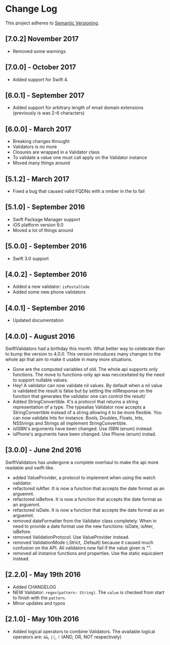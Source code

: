 # Change Log
This project adheres to [Semantic Versioning](http://semver.org/).

## [7.0.2] November 2017
- Removed some warnings

## [7.0.0] - October 2017
- Added support for Swift 4.

## [6.0.1] - September 2017

- Added support for arbitrary length of email domain extensions (previously is was 2-6 characters)

## [6.0.0] - March 2017

- Breaking changes throught
- Validators is no more
- Closures are wrapped in a Validator class
- To validate a value one must call apply on the Validator instance
- Moved many things around

## [5.1.2] - March 2017

- Fixed a bug that caused valid FQDNs with a nmber in the to fail

## [5.1.0] - September 2016

- Swift Package Manager support
- iOS platform version 9.0
- Moved a lot of things around

## [5.0.0] - September 2016

- Swift 3.0 support

## [4.0.2] - September 2016

- Added a new validator: `isPostalCode`
- Added some new phone validators

## [4.0.1] - September 2016

- Updated documentation

## [4.0.0] - August 2016

SwiftValidators had a birthday this month. What better way to celebrate than to bump the version to 4.0.0. 
This version intruduces many changes to the whole api that aim to make it usable in many more situations.

- Gone are the computed variables of old. The whole api supports only functions. The move to functions-only api was neccesitated by the need to support nullable values.
- Hey! A validator can now validate nil values. By default when a nil value is validated the result is false but by setting the nilResponse on the function that generates the validator one can control the result/
- Added StringConvertible. It's a protocol that returns a string representation of a type. The typealias Validator now accepts a StringConvertible instead of a string allowing it to be more flexible. You can now validate Ints for instance. Bools, Doubles, Floats, Ints, NSStrings and Strings all implement StringConvertible.
- isISBN's arguments have been changed. Use ISBN (enum) instead.
- isPhone's arguments have been changed. Use Phone (enum) instad.


## [3.0.0] - June 2nd 2016

SwiftValidators has undergone a complete overhaul to make the api more readable and swift-like.

- added ValueProvider, a protocol to implement when using the watch validator.
- refactored isAfter. It is now a function that accepts the date format as an arguemnt.
- refactored isBefore. It is now a function that accepts the date format as an arguemnt.
- refactored isDate. It is now a function that accepts the date format as an arguemnt.
- removed dateFormatter from the Validator class completely. When in need to provide a date format use the new functions: isDate, isAter, isBefore.
- removed ValidationProtocol. Use ValueProvider instead.
- removed ValidationMode (.Strict, .Default) because it caused much confusion on the API. All validators now fail if the value given is "".
- removed all instance functions and properties. Use the static equicalent instead.

## [2.2.0] - May 19th 2016
- Added CHANGELOG
- NEW Validator: `regex(pattern: String)`. The `value` is checked from start to finish with the `pattern`.
- Minor updates and typos


## [2.1.0] - May 10th 2016
- Added logical operators to combine Validators. The available logical operators are: `&&`,  `||`, `!` (AND, OR, NOT respectively)
